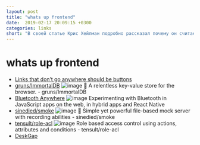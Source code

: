 ```yaml
---
layout: post
title: "whats up frontend"
date:  2019-02-17 20:09:15 +0300
categories: links
short: "В своей статье Крис Хейлман подробно рассказал почему он считает что ссылки, которые никуда не ведут - должны быть кнопками, лично я считаю это осмысленным. ImmortalDB, браузерная 'база данных', которая заявляет, что выдержит даже в случае если пользователь почистит данные. Smoke - супер простая мокалка, основанная на файлах, выглядит не плохо на случай если надо быстро замокать какой-то API. Role-acl - интересное решение для настройки RBAC/ABAC на nodejs сервере, немного замороченный API на мой вкус. Bluetooth API в разных средах: Desktop, Cordova, React Native, как работать и какой от этого толк. DeskGap, ранее я писал про то, что можно собрать десктопное веб приложение - с помощью либы Go, которая будет намного меньше чем Electron - судя по всему - DeskGap - пытается сделать тоже самое и не включать полный дистрибутив Хромониума в пакет, ну посмотрим, может и есть в этом толк, поддержка правда так себе по сравнению с Електроном."
---
```



# whats up frontend

- [Links that don&#x2019;t go anywhere should be buttons](https://christianheilmann.com/2019/02/05/links-that-dont-go-anywhere-should-be-buttons/)
- [gruns/ImmortalDB](https://github.com/gruns/ImmortalDB) ![image](https://avatars2.githubusercontent.com/u/1041265?s=400&v=4) :nut_and_bolt: A relentless key-value store for the browser. - gruns/ImmortalDB
- [Bluetooth Anywhere](https://www.voorhoede.nl/en/blog/bluetooth-anywhere) ![image](https://www.voorhoede.nl/images/social/logo-wide.jpg) Experimenting with Bluetooth in JavaScript apps on the web, in hybrid apps and React Native
- [sinedied/smoke](https://github.com/sinedied/smoke/) ![image](https://avatars3.githubusercontent.com/u/593151?s=400&v=4) :dash: Simple yet powerful file-based mock server with recording abilities - sinedied/smoke
- [tensult/role-acl](https://github.com/tensult/role-acl) ![image](https://avatars3.githubusercontent.com/u/24985953?s=400&v=4) Role based access control using actions, attributes and conditions - tensult/role-acl
- [DeskGap](https://deskgap.com/)

